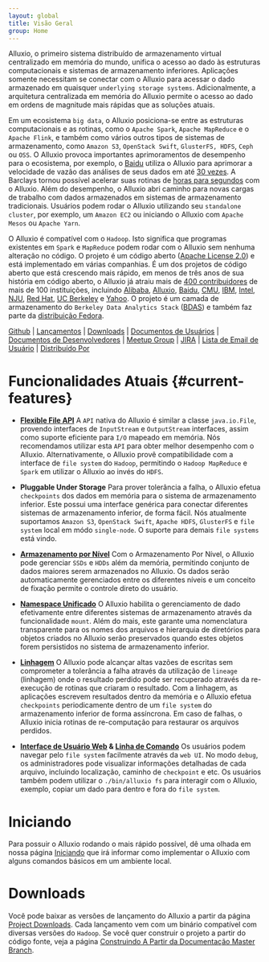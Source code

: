 ```yaml
---
layout: global
title: Visão Geral
group: Home
---
```


Alluxio, o primeiro sistema distribuído de armazenamento virtual centralizado em memória do mundo, 
unifica o acesso ao dado às estruturas computacionais e sistemas de armazenamento inferiores. 
Aplicações somente necessitam se conectar com o Alluxio para acessar o dado armazenado em quaisquer 
`underlying storage systems`. Adicionalmente, a arquitetura centralizada em memória do Alluxio 
permite o acesso ao dado em ordens de magnitude mais rápidas que as soluções atuais.

Em um ecosistema `big data`, o Alluxio posiciona-se entre as estruturas computacionais e as rotinas, 
como o `Apache Spark`, `Apache MapReduce` e o `Apache Flink`, e também como vários outros tipos de 
sistemas de armazenamento, como `Amazon S3`, `OpenStack Swift`, `GlusterFS, HDFS`, `Ceph` ou `OSS`. O Alluxio 
provoca importantes aprimoramentos de desempenho para o ecosistema, por exemplo, o 
[Baidu](https://www.baidu.com) utiliza o Alluxio para aprimorar a velocidade de vazão das análises 
de seus dados em até [30 vezes](http://www.alluxio.com/assets/uploads/2016/02/Baidu-Case-Study.pdf).
A Barclays tornou possível acelerar suas rotinas de 
[horas para segundos](https://dzone.com/articles/Accelerate-In-Memory-Processing-with-Spark-from-Hours-to-Seconds-With-Tachyon) 
com o Alluxio.
Além do desempenho, o Alluxio abri caminho para novas cargas de trabalho com dados armazenados em 
sistemas de armazenamento tradicionais. Usuários podem rodar o Alluxio utilizando seu 
`standalone cluster`, por exemplo, um `Amazon EC2` ou iniciando o Alluxio com `Apache Mesos` ou `Apache Yarn`.

O Alluxio é compatível com o `Hadoop`. Isto significa que programas existentes em `Spark` e `MapReduce` 
podem rodar com o Alluxio sem nenhuma alteração no código. O projeto é um código aberto 
([Apache License 2.0](https://github.com/alluxio/alluxio/blob/master/LICENSE)) e está implementado em 
várias companhias. É um dos projetos de código aberto que está crescendo mais rápido, em menos de três anos 
de sua história em código aberto, o Alluxio já atraiu mais de 
[400 contribuidores](https://github.com/alluxio/alluxio/graphs/contributors) de mais de 100 instituições, 
incluindo [Alibaba](http://www.alibaba.com), [Alluxio](http://www.alluxio.com/),
[Baidu](https://www.baidu.com), [CMU](https://www.cmu.edu/), [IBM](https://www.ibm.com),
[Intel](http://www.intel.com/), [NJU](http://www.nju.edu.cn/english/), [Red Hat](https://www.redhat.com/),
[UC Berkeley](https://amplab.cs.berkeley.edu/) e [Yahoo](https://www.yahoo.com/).
O projeto é um camada de armazenamento do `Berkeley Data Analytics Stack` 
([BDAS](https://amplab.cs.berkeley.edu/bdas/)) e também faz parte da 
[distribuição Fedora](https://fedoraproject.org/wiki/SIGs/bigdata/packaging).

[Github](https://github.com/alluxio/alluxio/) |
[Lançamentos](http://alluxio.org/releases/) |
[Downloads](http://alluxio.org/downloads/) |
[Documentos de Usuários](Getting-Started.html) |
[Documentos de Desenvolvedores](Contributing-to-Alluxio.html) |
[Meetup Group](https://www.meetup.com/Alluxio/) |
[JIRA](https://alluxio.atlassian.net/browse/ALLUXIO) |
[Lista de Email de Usuário](https://groups.google.com/forum/?fromgroups#!forum/alluxio-users) |
[Distribuído Por](Powered-By-Alluxio.html)

<style>
#current-features + ul li {height:210px;}
</style>
# Funcionalidades Atuais {#current-features}
<!--for using the CSS，when tranlasting English title to Portuguese, must specify the id for Portuguese which is identical as the generated id in CSS for English title-->

* **[Flexible File API](File-System-API.html)** A `API` nativa do Alluxio é similar a classe 
``java.io.File``, provendo interfaces de `InputStream` e `OutputStream` interfaces, assim como 
suporte eficiente para `I/O` mapeado em memória. Nós recomendamos utilizar esta `API` para obter 
melhor desempenho com o Alluxio. Alternativamente, o Alluxio provê compatibilidade com a interface 
de `file system` do `Hadoop`, permitindo o `Hadoop MapReduce` e `Spark` em utilizar o Alluxio ao 
invés do `HDFS`.

* **Pluggable Under Storage** Para prover tolerância a falha, o Alluxio efetua `checkpoints`
dos dados em memória para o sistema de armazenamento inferior. Este possui uma interface genérica 
para conectar diferentes sistemas de armazenamento inferior, de forma fácil. Nós atualmente 
suportamos `Amazon S3`, `OpenStack Swift`, `Apache HDFS`, `GlusterFS` e `file system` local em módo 
`single-node`. O suporte para demais `file systems` está vindo.

* **[Armazenamento por Nível](Tiered-Storage-on-Alluxio.html)** Com o Armazenamento Por Nível, o 
Alluxio pode gerenciar `SSDs` e `HDDs` além da memória, permitindo conjunto de dados maiores serem 
armazenados no Alluxio. Os dados serão automaticamente gerenciados entre os diferentes níveis e 
um conceito de fixação permite o controle direto do usuário.

* **[Namespace Unificado](Unified-and-Transparent-Namespace.html)** O Alluxio habilita o 
gerenciamento de dado efetivamente entre diferentes sistemas de armazenamento através da 
funcionalidade `mount`. Além do mais, este garante uma nomenclatura transparente para os nomes dos 
arquivos e hierarquia de diretórios para objetos criados no Alluxio serão preservados quando 
estes objetos forem persistidos no sistema de armazenamento inferior.

* **[Linhagem](Lineage-API.html)** O Alluxio pode alcançar altas vazões de escritas sem comprometer 
a tolerância a falha através da utilização de `lineage` (linhagem) onde o resultado perdido 
pode ser recuperado através da re-execução de rotinas que criaram o resultado. Com a linhagem, 
as aplicações escrevem resultados dentro da memória e o Alluxio efetua `checkpoints` periodicamente 
dentro de um `file system` do armazenamento inferior de forma assíncrona. Em caso de falhas, o 
Alluxio inicia rotinas de re-computação para restaurar os arquivos perdidos.

* **[Interface de Usuário Web](Web-Interface.html) & [Linha de Comando](Command-Line-Interface.html)** 
Os usuários podem navegar pelo `file system` facilmente através da `web UI`. No modo `debug`, os 
administradores pode visualizar informações detalhadas de cada arquivo, incluindo localização, 
caminho de `checkpoint` e etc. Os usuários também podem utilizar o ``./bin/alluxio fs`` para 
interagir com o Alluxio, exemplo, copiar um dado para dentro e fora do `file system`.

# Iniciando

Para possuir o Alluxio rodando o mais rápido possível, dê uma olhada em nossa página 
[Iniciando](Getting-Started.html) que irá informar como implementar o Alluxio com alguns comandos 
básicos em um ambiente local.

# Downloads

Você pode baixar as versões de lançamento do Alluxio a partir da página 
[Project Downloads](http://alluxio.org/downloads). Cada lançamento vem com um binário compatível com 
diversas versões do `Hadoop`. Se você quer construir o projeto a partir do código fonte, veja a página 
[Construindo A Partir da Documentação Master Branch](Building-Alluxio-Master-Branch.html).
